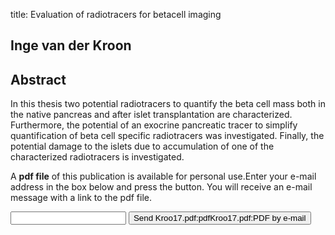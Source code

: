 title: Evaluation of radiotracers for betacell imaging

## Inge van der Kroon

## Abstract
In this thesis two potential radiotracers to quantify the beta cell mass both in the native pancreas and after islet transplantation are characterized. Furthermore, the potential of an exocrine pancreatic tracer to simplify quantification of beta cell specific radiotracers was investigated. Finally, the potential damage to the islets due to accumulation of one of the characterized radiotracers is investigated.

A <b>pdf file</b> of this publication is available for personal use.Enter your e-mail address in the box below and press the button. You will receive an e-mail message with a link to the pdf file.
<form action="sender.php">  <input type="text" name="email">  <input type="submit" value="Send Kroo17.pdf:pdfKroo17.pdf:PDF by e-mail"></form>